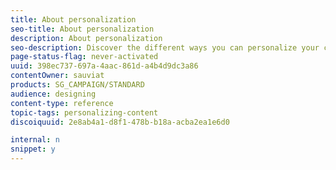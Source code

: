```yaml
---
title: About personalization
seo-title: About personalization
description: About personalization
seo-description: Discover the different ways you can personalize your contents in Adobe Campaign.
page-status-flag: never-activated
uuid: 398ec737-697a-4aac-861d-a4b4d9dc3a86
contentOwner: sauviat
products: SG_CAMPAIGN/STANDARD
audience: designing
content-type: reference
topic-tags: personalizing-content
discoiquuid: 2e8ab4a1-d8f1-478b-b18a-acba2ea1e6d0

internal: n
snippet: y
---
```

<!--
# About personalization{#about-personalization}

The content and display of messages delivered by Adobe Campaign can be personalized in several different ways. These ways can be combined according to criteria depending on the profiles. In general, Adobe Campaign allows you to:

* Insert dynamic personalization fields. See [Inserting a personalization field](../../designing/using/inserting-a-personalization-field.md).
* Insert predefined personalization blocks. See [Adding a content block](../../designing/using/adding-a-content-block.md).
* Personalize the sender of an email. See [Personalizing the sender](../../designing/using/personalizing-the-sender.md).
* Personalize the subject of an email. See [Personalizing the subject line of an email](../../designing/using/personalizing-the-subject-line-of-an-email.md).
* Create conditional content. See [Defining dynamic content in an email](../../designing/using/defining-dynamic-content-in-an-email.md) and [Defining dynamic content in a landing page](../../channels/using/defining-dynamic-content-in-a-landing-page.md).

-->